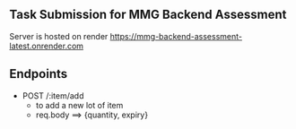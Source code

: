 ## Task Submission for MMG Backend Assessment

Server is hosted on render https://mmg-backend-assessment-latest.onrender.com

## Endpoints
- POST /:item/add
  - to add a new lot of item
  - req.body ==> {quantity, expiry}